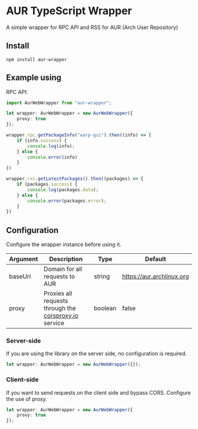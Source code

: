 # AUR TypeScript Wrapper
A simple wrapper for RPC API and RSS for AUR (Arch User Repository)
## Install
```shell
npm install aur-wrapper 
```
## Example using
RPC API:
```ts
import AurWebWrapper from "aur-wrapper";

let wrapper: AurWebWrapper = new AurWebWrapper({
    proxy: true
});

wrapper.rpc.getPackageInfo("warp-gui").then((info) => {
    if (info.success) {
        console.log(info);
    } else {
        console.error(info)
    }
})

wrapper.rss.getLatestPackages().then((packages) => {
    if (packages.success) {
        console.log(packages.data);
    } else {
        console.error(packages.error);
    }
})
```

## Configuration
Configure the wrapper instance before using it.

| Argument | Description                                                                    | Type    | Default                   |
|----------|--------------------------------------------------------------------------------|---------|---------------------------|
| baseUrl  | Domain for all requests to AUR                                                 | string  | https://aur.archlinux.org |
| proxy    | Proxies all requests through the [corsproxy.io](https://corsproxy.io) service  | boolean | false                     |

### Server-side
If you are using the library on the server side, no configuration is required.
```ts
let wrapper: AurWebWrapper = new AurWebWrapper({});
```

### Client-side
If you want to send requests on the client side and bypass CORS. Configure the use of proxy.
```ts
let wrapper: AurWebWrapper = new AurWebWrapper({
    proxy: true
});
```
